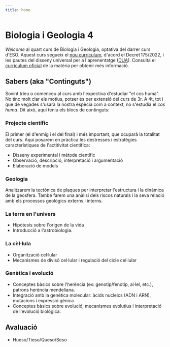 ```yaml
---
title: home
---
```


# Biologia i Geologia 4

*Welcome* al quart curs de Biologia i Geologia, optativa del darrer curs d'ESO. Aquest curs segueix el [nou currículum](https://projectes.xtec.cat/nou-curriculum/educacio-basica/decret-educacio-basica/), d'acord el Decret 175/2022, i les pautes del disseny universal per a l'aprenentatge ([DUA](https://projectes.xtec.cat/educacioinclusiva/categoria/recursos/dua/)). Consulta el [currículum oficial](https://github.com/lveygonz/biogeo4/blob/main/OFFICIALCURRICULUM.pdf) de la matèria per obtenir més informació. 

## Sabers (aka "Continguts")
Sovint trieu o comenceu al curs amb l'expectiva d'estudiar "el cos humà". No tinc molt clar els motius, potser és per extensió del curs de 3r. A 4t, tot i que de vegades s'usarà la nostra espècia com a context, no s'estudia el *cos humà*. Dit això, aquí teniu els blocs de continguts:

### Projecte científic
El primer (el d'enmig i el del final) i més important, que ocuparà la totalitat del curs. Aquí posarem en pràctica les destresses i estratègies característiques de l'actitivitat científica:
- Disseny experimental i mètode científic
- Observació, descripció, interpretació i argumentació
- Elaboració de models

### Geologia
Analitzarem la tectònica de plaques per interpretar l'estructura i la dinàmica de la geosfera. També farem una anàlisi dels riscos naturals i la seva relació amb els processos geològics externs i interns.

### La terra en l'univers
- Hipòtesis sobre l'origen de la vida
- Introducció a l'astrobiologia.

### La cèl·lula
- Organització cel·lular
- Mecanismes de divisó cel·lular i regulació del cicle cel·lular

### Genètica i evolució
- Conceptes bàsics sobre l'herència (ex: genotip/fenotip, al·lel, etc.), patrons herència mendeliana.
- Integració amb la genètica molecular: àcids nucleics (ADN i ARN), mutacions i expressió gènica
- Conceptes bàsics sobre evolució, mecanismes evolutius i interpretació de l'evolució biològica.


## Avaluació
- Hueso/Tieso/Queso/Seso
